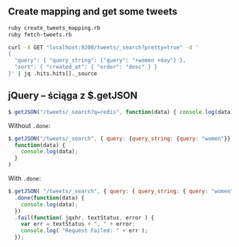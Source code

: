 ## Create mapping and get some tweets

```sh
ruby create_tweets_mapping.rb
ruby fetch-tweets.rb
```

```sh
curl -X GET "localhost:9200/tweets/_search?pretty=true" -d '
{
  "query": { "query_string": {"query": "+women +day"} },
  "sort": { "created_at": { "order": "desc" } }
}' | jq .hits.hits[]._source
```

## jQuery – ściąga z $.getJSON

```js
$.getJSON("/tweets/_search?q=redis", function(data) { console.log(data); })
```

Without `.done`:

```js
$.getJSON("/tweets/_search", { query: {query_string: {query: "women"}} },
  function(data) {
    console.log(data);
  }
)
```

With `.done`:

```js
$.getJSON( "/tweets/_search", { query: { query_string: { query: "women"} } } )
  .done(function(data) {
    console.log(data);
  })
  .fail(function( jqxhr, textStatus, error ) {
    var err = textStatus + ", " + error;
    console.log( "Request Failed: " + err );
  });
```

